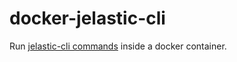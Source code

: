 # docker-jelastic-cli

Run [jelastic-cli commands](https://docs.jelastic.com/cli) inside a docker container.
